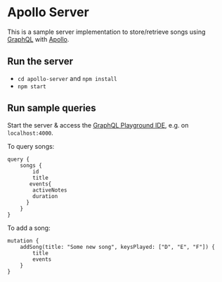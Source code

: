 # Apollo Server

This is a sample server implementation to store/retrieve songs using [GraphQL](https://graphql.org/) with [Apollo](https://www.apollographql.com/).

## Run the server
- `cd apollo-server` and `npm install`
- `npm start`

## Run sample queries
Start the server & access the [GraphQL Playground IDE](https://github.com/prismagraphql/graphql-playground), e.g. on `localhost:4000`.

To query songs:
```
query {
    songs {
        id
        title
       events{
        activeNotes
        duration
      }
    }
}
```
To add a song:
```
mutation {
    addSong(title: "Some new song", keysPlayed: ["D", "E", "F"]) {
        title
        events
    }
}
```
